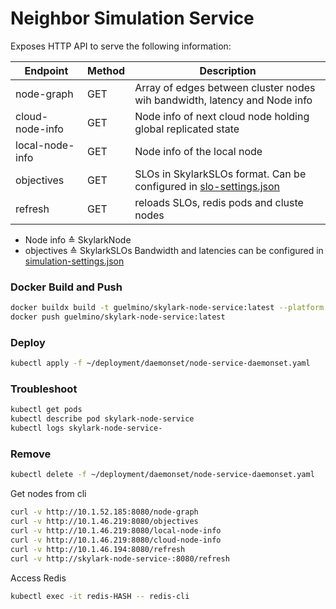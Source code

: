 # Neighbor Simulation Service
Exposes HTTP API to serve the following information:

  | Endpoint        | Method | Description                                                                             |
  |-----------------|--------|-----------------------------------------------------------------------------------------|
  | node-graph      | GET    | Array of edges between cluster nodes wih bandwidth, latency and Node info               | 
| cloud-node-info | GET    | Node info of next cloud node holding global replicated state                            |
| local-node-info | GET    | Node info of the local node                                                             |
| objectives      | GET    | SLOs in SkylarkSLOs format. Can be configured in [slo-settings.json](settings/slo-settings.json) |
| refresh         | GET    | reloads SLOs, redis pods and cluste nodes                                               |

- Node info ≙ SkylarkNode
- objectives ≙ SkylarkSLOs
Bandwidth and latencies can be configured in [simulation-settings.json](settings/simulation-settings.json)
### Docker Build and Push
```bash
docker buildx build -t guelmino/skylark-node-service:latest --platform linux/arm64 .
docker push guelmino/skylark-node-service:latest
```
### Deploy
```bash
kubectl apply -f ~/deployment/daemonset/node-service-daemonset.yaml
```
### Troubleshoot
```bash
kubectl get pods
kubectl describe pod skylark-node-service
kubectl logs skylark-node-service-
```
### Remove
```bash
kubectl delete -f ~/deployment/daemonset/node-service-daemonset.yaml
```

Get nodes from cli
```bash
curl -v http://10.1.52.185:8080/node-graph
curl -v http://10.1.46.219:8080/objectives
curl -v http://10.1.46.219:8080/local-node-info
curl -v http://10.1.46.219:8080/cloud-node-info
curl -v http://10.1.46.194:8080/refresh
curl -v http://skylark-node-service-:8080/refresh 
```

Access Redis
```bash
kubectl exec -it redis-HASH -- redis-cli
```